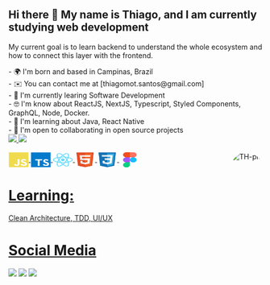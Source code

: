 
## Hi there 👋 My name is Thiago, and I am currently studying web development

<div>
  <p>My current goal is to learn backend to understand the whole ecosystem and how to connect this layer with the frontend.</p>
  <div>
- 🌍  I'm born and based in Campinas, Brazil </br>
- ✉️  You can contact me at [thiagomot.santos@gmail.com]</br>
- 🚀  I'm currently learing Software Development </br>
- 🤓  I'm know about ReactJS, NextJS, Typescript, Styled Components, GraphQL, Node, Docker. </br>
- 🧠  I'm learning about Java, React Native </br>
- 🤝  I'm open to collaborating in open source projects </br>
  
  </div>
  <a href="https://github.com/Thiago-Mota-Santos">
  <img height="180em" src="https://github-readme-stats.vercel.app/api?username=Thiago-Mota-Santos&show_icons=true&theme=dracula&include_all_commits=true&count_private=true"/>
  <img height="180em" src="https://github-readme-stats.vercel.app/api/top-langs/?username=Thiago-Mota-Santos&layout=compact&langs_count=7&theme=dracula"/>
</div>
<div style="display: inline_block"><br>
  <img align="center" alt="TH-Js" height="30" width="40" src="https://raw.githubusercontent.com/devicons/devicon/master/icons/javascript/javascript-plain.svg">
  <img align="center" alt="TH-Ts" height="30" width="40" src="https://raw.githubusercontent.com/devicons/devicon/master/icons/typescript/typescript-plain.svg">
  <img align="center" alt="TH-React" height="30" width="40" src="https://raw.githubusercontent.com/devicons/devicon/master/icons/react/react-original.svg">
  <img align="center" alt="TH-HTML" height="30" width="40" src="https://raw.githubusercontent.com/devicons/devicon/master/icons/html5/html5-original.svg">
  <img align="center" alt="TH-CSS" height="30" width="40" src="https://raw.githubusercontent.com/devicons/devicon/master/icons/css3/css3-original.svg">
  <img align="center" alt="TH-figma" height="30" width="40" src="https://raw.githubusercontent.com/devicons/devicon/master/icons/figma/figma-original.svg">
  <img align="right" alt="TH-pic" height="150" style="border-radius:50px;" src="https://cdn.discordapp.com/attachments/779812240106455060/980890239151251486/spooky-ougi.png">
  
</div>
  <div>
    <h1>Learning: </h1>
    <p> Clean Architecture, TDD, UI/UX
  </div>
 <h1>Social Media</h1>
<div> 
  <a href = "mailto:lucimara1422@gmail.com"><img src="https://img.shields.io/badge/-Gmail-%23333?style=for-the-badge&logo=gmail&logoColor=white" target="_blank"></a>
  <a href="https://www.linkedin.com/in/thiago-mota-907970251/" target="_blank"><img src="https://img.shields.io/badge/-LinkedIn-%230077B5?style=for-the-badge&logo=linkedin&logoColor=white" target="_blank"></a> 
 <a href="https://twitter.com/Thzinhdev" target="_blank"><img src="https://img.shields.io/badge/Twitter-1DA1F2?style=for-the-badge&logo=twitter&logoColor=white" target="_blank"></a> 

 
</div>

